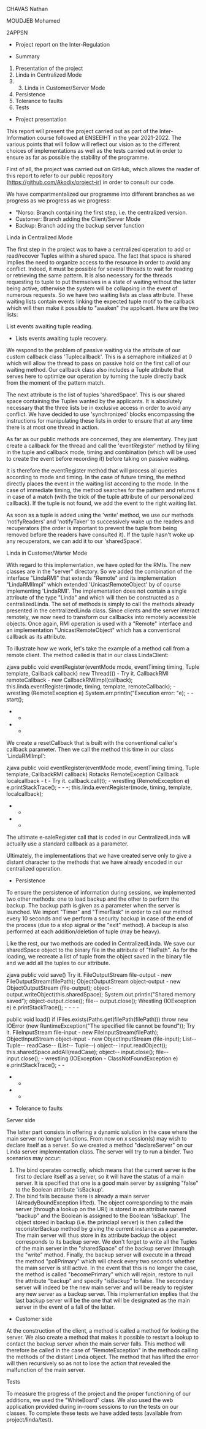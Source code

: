 CHAVAS Nathan 

MOUDJEB Mohamed

2APPSN





- Project report on the Inter-Regulation



- Summary



1. Presentation of the project
2. Linda in Centralized Mode
3. 3. Linda in Customer/Server Mode
4. Persistence 
5. Tolerance to faults
6. Tests 



- Project presentation



This report will present the project carried out as part of the Inter-Information course followed at ENSEEIHT in the year 2021-2022. The various points that will follow will reflect our vision as to the different choices of implementations as well as the tests carried out in order to ensure as far as possible the stability of the programme. 

First of all, the project was carried out on GitHub, which allows the reader of this report to refer to our public repository (https://github.com/Akodix/project-ir) in order to consult our code.

We have compartmentalized our programme into different branches as we progress as we progress as we progress: 

- "Norso: Branch containing the first step, i.e. the centralized version.
- Customer: Branch adding the Client/Server Mode
- Backup: Branch adding the backup server function 

Linda in Centralized Mode 



The first step in the project was to have a centralized operation to add or read/recover Tuples within a shared space. The fact that space is shared implies the need to organize access to the resource in order to avoid any conflict. Indeed, it must be possible for several threads to wait for reading or retrieving the same pattern. It is also necessary for the threads requesting to tuple to put themselves in a state of waiting without the latter being active, otherwise the system will be collapsing in the event of numerous requests. So we have two waiting lists as class attribute. These waiting lists contain events linking the expected tuple motif to the callback which will then make it possible to "awaken" the applicant. Here are the two lists: 

List events awaiting tuple reading.
- Lists events awaiting tuple recovery.

We respond to the problem of passive waiting via the attribute of our custom callback class 'Tuplecallback'. This is a semaphore initialized at 0 which will allow the thread to pass on passive hold on the first call of our waiting method. Our callback class also includes a Tuple attribute that serves here to optimize our operation by turning the tuple directly back from the moment of the pattern match. 

The next attribute is the list of tuples 'sharedSpace'. This is our shared space containing the Tuples wanted by the applicants. It is absolutely necessary that the three lists be in exclusive access in order to avoid any conflict. We have decided to use 'synchronized' blocks encompassing the instructions for manipulating these lists in order to ensure that at any time there is at most one thread in action.

As far as our public methods are concerned, they are elementary. They just create a callback for the thread and call the 'eventRegister' method by filling in the tuple and callback mode, timing and combination (which will be used to create the event before recording it) before taking on passive waiting.

It is therefore the eventRegister method that will process all queries according to mode and timing. In the case of future timing, the method directly places the event in the waiting list according to the mode. In the case of immediate timing, the method searches for the pattern and returns it in case of a match (with the trick of the tuple attribute of our personalized callback). If the tuple is not found, we add the event to the right waiting list.

As soon as a tuple is added using the 'write' method, we use our methods 'notifyReaders' and 'notifyTaker' to successively wake up the readers and recuperators (the order is important to prevent the tuple from being removed before the readers have consulted it). If the tuple hasn't woke up any recuperators, we can add it to our 'sharedSpace'.

Linda in Customer/Warter Mode 

With regard to this implementation, we have opted for the RMIs. The new classes are in the "server" directory. So we added the combination of the interface "LindaRMI" that extends "Remote" and its implementation "LindaRMIImpl" which extended 'UnicastRemoteObject' by of course implementing 'LindaRMI'. The implementation does not contain a single attribute of the type "Linda" and which will then be constructed as a centralizedLinda. The set of methods is simply to call the methods already presented in the centralizedLinda class. Since clients and the server interact remotely, we now need to transform our callbacks into remotely accessible objects. Once again, RMI operation is used with a "Remote" interface and an implementation "UnicastRemoteObject" which has a conventional callback as its attribute.   

To illustrate how we work, let's take the example of a method call from a remote client. The method called is that in our class LindaClient:

zjava
public void eventRegister(eventMode mode, eventTiming timing, Tuple template, Callback callback)
    new Thread(() -
        Try it.
            CallbackRMI remoteCallback - new CallbackRMIImpl(callback);
            this.linda.eventRegister(mode, timing, template, remoteCallback);
        - wrestling (RemoteException e)
            System.err.println("Execution error: "e);
        - -
    start();
- -
- -

We create a resetCallback that is built with the conventional caller's callback parameter. Then we call the method this time in our class 'LindaRMIImpl': 

zjava
public void eventRegister(eventMode mode, eventTiming timing, Tuple template, CallbackRMI callback)
    Rotacks RemoteException
    Callback localcallback - t -
        Try it.
            callback.call(t);
        - wrestling (RemoteException e)
            e.printStackTrace();
        - -
    -;
    this.linda.eventRegister(mode, timing, template, localcallback);
- -
- -

The ultimate e-saleRegister call that is coded in our CentralizedLinda will actually use a standard callback as a parameter. 

Ultimately, the implementations that we have created serve only to give a distant character to the methods that we have already encoded in our centralized operation.  



- Persistence 

To ensure the persistence of information during sessions, we implemented two other methods: one to load backup and the other to perform the backup. The backup path is given as a parameter when the server is launched. We import "Timer" and "TimerTask" in order to call our method every 10 seconds and we perform a security backup in case of the end of the process (due to a stop signal or the "exit" method). A backup is also performed at each addition/deletion of tuple (may be heavy). 

Like the rest, our two methods are coded in CentralizedLinda. We save our sharedSpace object to the binary file in the attribute of "filePath". As for the loading, we recreate a list of tuple from the object saved in the binary file and we add all the tuples to our attribute. 

zjava
public void save()
        Try it.
            FileOutputStream file-output - new FileOutputStream(filePath);
            ObjectOutputStream object-output - new ObjectOutputStream (file-output);
            object-output.writeObject(this.sharedSpace);
            System.out.println("Shared memory saved");
            object-output.close();
            file-- output.close();
        Wrestling (IOException e)
            e.printStackTrace();
        - -
    - -

public void load()
    if (Files.exists(Paths.get(filePath(filePath)))
        throw new IOError (new RuntimeException("The specified file cannot be found"));
    Try it.
        FileInputStream file-input - new FileInputStream(filePath);
        ObjectInputStream object-input - new ObjectInputStream (file-input);
        List-- Tuple-- readCase-- (List-- Tuple--) object-- input.readObject();
        this.sharedSpace.addAll(readCase);
        object-- input.close();
        file-- input.close();
    - wrestling (IOException - ClassNotFoundException e)
        e.printStackTrace();
    - -
- -
- -



- Tolerance to faults

Server side

The latter part consists in offering a dynamic solution in the case where the main server no longer functions. From now on x session(s) may wish to declare itself as a server. So we created a method "declareServer" on our Linda server implementation class. The server will try to run a binder. Two scenarios may occur: 

1. The bind operates correctly, which means that the current server is the first to declare itself as a server, so it will have the status of a main server. It is specified that one is a good main server by assigning "false" to the Boolean attribute 'isBackup'.
2. The bind fails because there is already a main server (AlreadyBoundException lifted). The object corresponding to the main server (through a lookup on the URI) is stored in an attribute named "backup" and the Boolean is assigned to the Boolean 'isBackup'. The object stored in backup (i.e. the princiapl server) is then called the recoristerBackup method by giving the current instance as a parameter. The main server will thus store in its attribute backup the object corresponds to its backup server. We don't forget to write all the Tuples of the main server in the "sharedSpace" of the backup server (through the "write" method. Finally, the backup server will execute in a thread the method "pollPrimary" which will check every two seconds whether the main server is still active. In the event that this is no longer the case, the method is called "becomePrimary" which will rejoin, restore to null the attribute "backup" and specify "isBackup" to false. The secondary server will indeed be the new main server and will be ready to register any new server as a backup server. This implementation implies that the last backup server will be the one that will be designated as the main server in the event of a fall of the latter.

- Customer side

At the construction of the client, a method is called a method for looking the server. We also create a method that makes it possible to restart a lookup to contact the backup server when the main server falls. This method will therefore be called in the case of "RemoteException" in the methods calling the methods of the distant Linda object. The method that has lifted the error will then recursively so as not to lose the action that revealed the malfunction of the main server. 



Tests



To measure the progress of the project and the proper functioning of our additions, we used the "WhiteBoard" class. We also used the web application provided during in-room sessions to run the tests on our classes. To complete these tests we have added tests (available from project/linda/test).